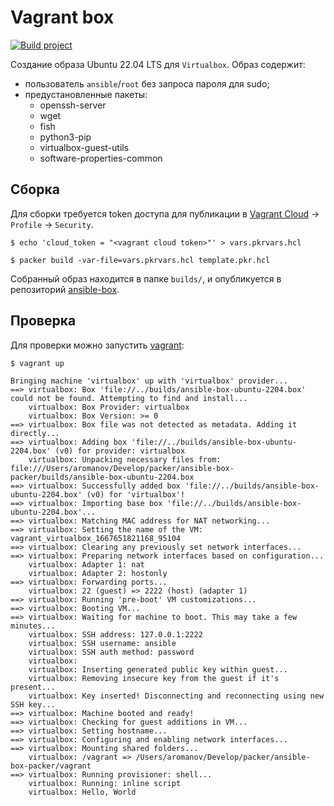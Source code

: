 # Vagrant box

[![Build project](https://github.com/Romanow/ansible-box-packer/actions/workflows/build.yml/badge.svg)](https://github.com/Romanow/ansible-box-packer/actions/workflows/build.yml)

Создание образа Ubuntu 22.04 LTS для `Virtualbox`. Образ содержит:

* пользователь `ansible`/`root` без запроса пароля для sudo;
* предустановленные пакеты:
    * openssh-server
    * wget
    * fish
    * python3-pip
    * virtualbox-guest-utils
    * software-properties-common

## Сборка

Для сборки требуется token доступа для публикации в [Vagrant Cloud](https://app.vagrantup.com/) -> `Profile`
-> `Security`.

```shell
$ echo 'cloud_token = "<vagrant cloud token>"' > vars.pkrvars.hcl

$ packer build -var-file=vars.pkrvars.hcl template.pkr.hcl
```

Собранный образ находится в папке `builds/`, и опубликуется в
репозиторий [ansible-box](https://app.vagrantup.com/romanow/boxes/ansible-box).

## Проверка

Для проверки можно запустить [vagrant](vagrant/Vagrantfile):

```shell
$ vagrant up

Bringing machine 'virtualbox' up with 'virtualbox' provider...
==> virtualbox: Box 'file://../builds/ansible-box-ubuntu-2204.box' could not be found. Attempting to find and install...
    virtualbox: Box Provider: virtualbox
    virtualbox: Box Version: >= 0
==> virtualbox: Box file was not detected as metadata. Adding it directly...
==> virtualbox: Adding box 'file://../builds/ansible-box-ubuntu-2204.box' (v0) for provider: virtualbox
    virtualbox: Unpacking necessary files from: file:///Users/aromanov/Develop/packer/ansible-box-packer/builds/ansible-box-ubuntu-2204.box
==> virtualbox: Successfully added box 'file://../builds/ansible-box-ubuntu-2204.box' (v0) for 'virtualbox'!
==> virtualbox: Importing base box 'file://../builds/ansible-box-ubuntu-2204.box'...
==> virtualbox: Matching MAC address for NAT networking...
==> virtualbox: Setting the name of the VM: vagrant_virtualbox_1667651821168_95104
==> virtualbox: Clearing any previously set network interfaces...
==> virtualbox: Preparing network interfaces based on configuration...
    virtualbox: Adapter 1: nat
    virtualbox: Adapter 2: hostonly
==> virtualbox: Forwarding ports...
    virtualbox: 22 (guest) => 2222 (host) (adapter 1)
==> virtualbox: Running 'pre-boot' VM customizations...
==> virtualbox: Booting VM...
==> virtualbox: Waiting for machine to boot. This may take a few minutes...
    virtualbox: SSH address: 127.0.0.1:2222
    virtualbox: SSH username: ansible
    virtualbox: SSH auth method: password
    virtualbox:
    virtualbox: Inserting generated public key within guest...
    virtualbox: Removing insecure key from the guest if it's present...
    virtualbox: Key inserted! Disconnecting and reconnecting using new SSH key...
==> virtualbox: Machine booted and ready!
==> virtualbox: Checking for guest additions in VM...
==> virtualbox: Setting hostname...
==> virtualbox: Configuring and enabling network interfaces...
==> virtualbox: Mounting shared folders...
    virtualbox: /vagrant => /Users/aromanov/Develop/packer/ansible-box-packer/vagrant
==> virtualbox: Running provisioner: shell...
    virtualbox: Running: inline script
    virtualbox: Hello, World
```